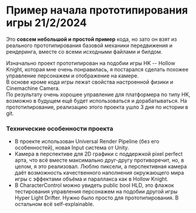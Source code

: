 # Пример начала прототипирования игры 21/2/2024

Это **совсем небольшой и простой пример** кода, но зато он взят из реального прототипирования базовой механики передвижения и рендеринга, вместе со всеми исходными файлами и билдом.

Изначально проект прототипирован на подобии игры HK -- Hollow Knight, которая мне очень понравилась, я постарался сделать похожее управление персонажем и отображение на камере. \
В основе кроме кода игры лежат свойства настроенной физики и Cinemachine Camera. \
По результату очень хорошее управление для платформера по типу HK, возможно в будущем ещё будет использоваться и дорабатываться. На прототипирование, реализацию этого проекта ушло 3 дня по истории в git.

### Технические особенности проекта
* В проекте использован Universal Render Pipeline (без его особенностей), новая Input система от Unity.
* Камера в перспективе для 2D графики с поддержкой pixel perfect арта, что всё вместе максимально друг-другу противоречит, но, в целом, я это реализовал. Люблю пиксели, а перспективная камера даёт возможность качественного наполнения окружающего мира игры с эффектами объёма и параллакса как в Hollow Knight.
* В CharacterControl можно увидеть public bool HLD, это флажок тестирования управления персонажем на подобии другой игры Hyper Light Drifter. Нужно было просто для прототипирования. В остальном всё self-explainable.